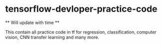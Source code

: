 # tensorflow-devloper-practice-code
** Will update with time **

This contain all practice code in tf for regression, classification, computer vision, CNN transfer learning and many more.
